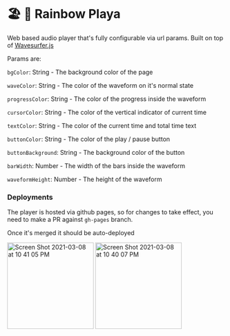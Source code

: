 # 🏖️  🎵 Rainbow Playa


Web based audio player that's fully configurable via url params. Built on top of [Wavesurfer.js](http://wavesurfer-js.org/)

Params are:

`bgColor`: String - The background color of the page

`waveColor`: String - The color of the waveform on it's normal state

`progressColor`: String - The color of the progress inside the waveform

`cursorColor`: String - The color of the vertical indicator of current time

`textColor`: String - The color of the current time and total time text

`buttonColor`: String - The color of the play / pause button

`buttonBackground`: String - The background color of the button

`barWidth`: Number - The width of the bars inside the waveform

`waveformHeight`: Number - The height of the waveform



### Deployments
The player is hosted via github pages, so for changes to take effect, you need to make a PR against `gh-pages` branch.

Once it's merged it should be auto-deployed 

<img width="200" alt="Screen Shot 2021-03-08 at 10 41 05 PM" src="https://user-images.githubusercontent.com/1247834/110416393-a8f8e900-8061-11eb-8af0-265c90ee9cf7.png"> <img width="200" alt="Screen Shot 2021-03-08 at 10 40 07 PM" src="https://user-images.githubusercontent.com/1247834/110416400-abf3d980-8061-11eb-9b1d-8774d5891afa.png">


